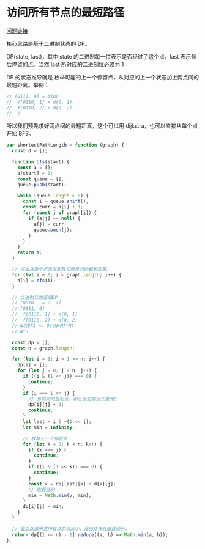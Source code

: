 # 访问所有节点的最短路径

[问题链接](https://leetcode-cn.com/problems/complete-binary-tree-inserter/)

核心思路是基于二进制状态的 DP。

DP(state, last)，其中 state 的二进制每一位表示是否经过了这个点，last 表示最后停留的点。当然 last 所对应的二进制位必须为 1

DP 的状态推导就是 枚举可能的上一个停留点，从对应的上一个状态加上两点间的最短距离。举例：

```js
// [0111, 0] = min(
//  f[0110, 1] + d(0, 1)
//  f[0110, 2] + d(0, 2)
//  )
```

所以我们预先求好两点间的最短距离，这个可以用 dijkstra，也可以直接从每个点开始 BFS。

```js
var shortestPathLength = function (graph) {
  const d = [];

  function bfs(start) {
    const a = [];
    a[start] = 0;
    const queue = [];
    queue.push(start);

    while (queue.length > 0) {
      const i = queue.shift();
      const curr = a[i] + 1;
      for (const j of graph[i]) {
        if (a[j] == null) {
          a[j] = curr;
          queue.push(j);
        }
      }
    }
    return a;
  }

  // 求出从每个点出发到其它所有点的最短距离。
  for (let i = 0; i < graph.length; i++) {
    d[i] = bfs(i);
  }

  // 二进制状态压缩DP
  // [0010   = 2, 1]
  // [0111, 0]
  //  f[0110, 1] + d(0, 1)
  //  f[0110, 2] + d(0, 2)
  // N次BFS => O((N+M)*N)
  // N^3

  const dp = [];
  const n = graph.length;

  for (let i = 1; i < 1 << n; i++) {
    dp[i] = [];
    for (let j = 0; j < n; j++) {
      if ((i & (1 << j)) === 0) {
        continue;
      }
      if (i === 1 << j) {
        // 当前同时是起点，那么当前路径长度为0
        dp[i][j] = 0;
        continue;
      }
      let last = i & ~(1 << j);
      let min = Infinity;

      // 枚举上一个停留点
      for (let k = 0; k < n; k++) {
        if (k === j) {
          continue;
        }
        if ((i & (1 << k)) === 0) {
          continue;
        }
        const v = dp[last][k] + d[k][j];
        // 取最低的
        min = Math.min(v, min);
      }
      dp[i][j] = min;
    }
  }

  // 最后从遍历完所有点的状态中，找出路径长度最短的。
  return dp[(1 << n) - 1].reduce((a, b) => Math.min(a, b));
};
```
